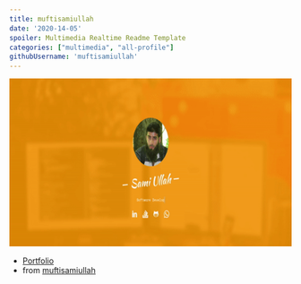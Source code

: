 ```yaml
---
title: muftisamiullah
date: '2020-14-05'
spoiler: Multimedia Realtime Readme Template
categories: ["multimedia", "all-profile"]
githubUsername: 'muftisamiullah'
---
```


<p align="center">
  <img width="" height="300" src="https://github.com/muftisamiullah/muftisamiullah/raw/master/bio.gif">
</p>

- [Portfolio](https://muftisamiullah.github.io/)
- from [muftisamiullah](https://github.com/muftisamiullah/)
